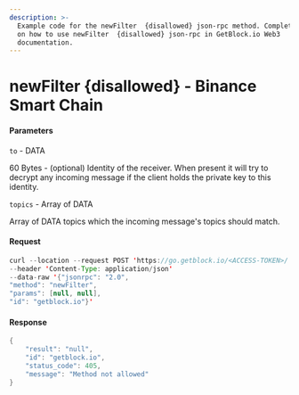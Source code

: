 ```yaml
---
description: >-
  Example code for the newFilter  {disallowed} json-rpc method. Сomplete guide
  on how to use newFilter  {disallowed} json-rpc in GetBlock.io Web3
  documentation.
---
```


# newFilter {disallowed} - Binance Smart Chain

#### Parameters

`to` - DATA

60 Bytes - (optional) Identity of the receiver. When present it will try to decrypt any incoming message if the client holds the private key to this identity.

`topics` - Array of DATA

Array of DATA topics which the incoming message's topics should match.

#### Request

```java
curl --location --request POST 'https://go.getblock.io/<ACCESS-TOKEN>/' 
--header 'Content-Type: application/json' 
--data-raw '{"jsonrpc": "2.0",
"method": "newFilter",
"params": [null, null],
"id": "getblock.io"}'
```

#### Response

```java
{
    "result": "null",
    "id": "getblock.io",
    "status_code": 405,
    "message": "Method not allowed"
}
```
